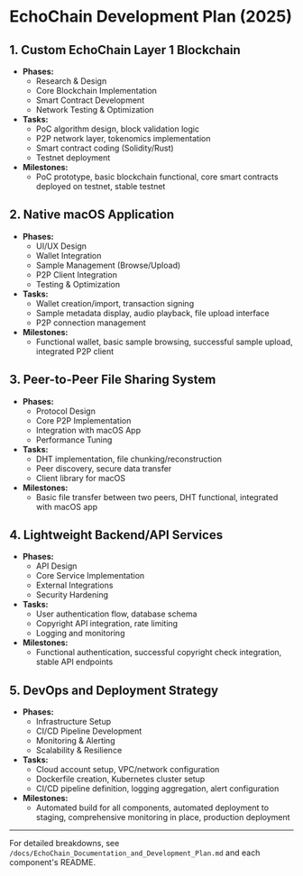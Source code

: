 # EchoChain Development Plan (2025)

## 1. Custom EchoChain Layer 1 Blockchain
- **Phases:**
  - Research & Design
  - Core Blockchain Implementation
  - Smart Contract Development
  - Network Testing & Optimization
- **Tasks:**
  - PoC algorithm design, block validation logic
  - P2P network layer, tokenomics implementation
  - Smart contract coding (Solidity/Rust)
  - Testnet deployment
- **Milestones:**
  - PoC prototype, basic blockchain functional, core smart contracts deployed on testnet, stable testnet

## 2. Native macOS Application
- **Phases:**
  - UI/UX Design
  - Wallet Integration
  - Sample Management (Browse/Upload)
  - P2P Client Integration
  - Testing & Optimization
- **Tasks:**
  - Wallet creation/import, transaction signing
  - Sample metadata display, audio playback, file upload interface
  - P2P connection management
- **Milestones:**
  - Functional wallet, basic sample browsing, successful sample upload, integrated P2P client

## 3. Peer-to-Peer File Sharing System
- **Phases:**
  - Protocol Design
  - Core P2P Implementation
  - Integration with macOS App
  - Performance Tuning
- **Tasks:**
  - DHT implementation, file chunking/reconstruction
  - Peer discovery, secure data transfer
  - Client library for macOS
- **Milestones:**
  - Basic file transfer between two peers, DHT functional, integrated with macOS app

## 4. Lightweight Backend/API Services
- **Phases:**
  - API Design
  - Core Service Implementation
  - External Integrations
  - Security Hardening
- **Tasks:**
  - User authentication flow, database schema
  - Copyright API integration, rate limiting
  - Logging and monitoring
- **Milestones:**
  - Functional authentication, successful copyright check integration, stable API endpoints

## 5. DevOps and Deployment Strategy
- **Phases:**
  - Infrastructure Setup
  - CI/CD Pipeline Development
  - Monitoring & Alerting
  - Scalability & Resilience
- **Tasks:**
  - Cloud account setup, VPC/network configuration
  - Dockerfile creation, Kubernetes cluster setup
  - CI/CD pipeline definition, logging aggregation, alert configuration
- **Milestones:**
  - Automated build for all components, automated deployment to staging, comprehensive monitoring in place, production deployment

---

For detailed breakdowns, see `/docs/EchoChain_Documentation_and_Development_Plan.md` and each component's README.
